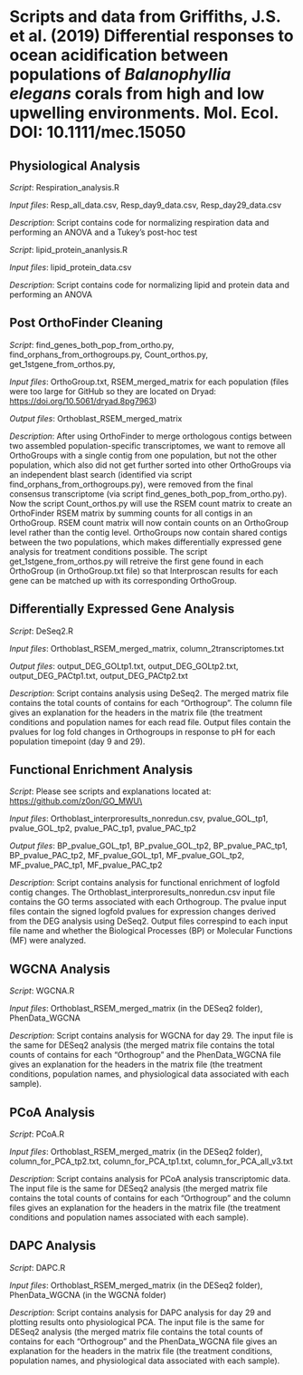 # Scripts and data from Griffiths, J.S. et al. (2019) Differential responses to ocean acidification between populations of *Balanophyllia elegans* corals from high and low upwelling environments. Mol. Ecol. DOI: 10.1111/mec.15050

## Physiological Analysis

*Script*: Respiration_analysis.R

*Input files*: Resp_all_data.csv, Resp_day9_data.csv, Resp_day29_data.csv

*Description*: Script contains code for normalizing respiration data and performing an ANOVA and a Tukey’s post-hoc test


*Script*: lipid_protein_ananlysis.R

*Input files*: lipid_protein_data.csv

*Description*: Script contains code for normalizing lipid and protein data and performing an ANOVA



## Post OrthoFinder Cleaning

*Script*: find_genes_both_pop_from_ortho.py, find_orphans_from_orthogroups.py, Count_orthos.py, get_1stgene_from_orthos.py, 

*Input files*: OrthoGroup.txt, RSEM_merged_matrix for each population (files were too large for GitHub so they are located on Dryad: https://doi.org/10.5061/dryad.8pg7963)

*Output files*: Orthoblast_RSEM_merged_matrix

*Description*: After using OrthoFinder to merge orthologous contigs between two assembled population-specific transcriptomes, we want to remove all OrthoGroups with a single contig from one population, but not the other population, which also did not get further sorted into other OrthoGroups via an independent blast search (identified via script find_orphans_from_orthogroups.py), were removed from the final consensus transcriptome (via script find_genes_both_pop_from_ortho.py). Now the script Count_orthos.py will use the RSEM count matrix to create an OrthoFinder RSEM matrix by summing counts for all contigs in an OrthoGroup. RSEM count matrix will now contain counts on an OrthoGroup level rather than the contig level. OrthoGroups now contain shared contigs between the two populations, which makes differentially expressed gene analysis for treatment conditions possible. The script get_1stgene_from_orthos.py will retreive the first gene found in each OrthoGroup (in OrthoGroup.txt file) so that Interproscan results for each gene can be matched up with its corresponding OrthoGroup.



## Differentially Expressed Gene Analysis

*Script*: DeSeq2.R

*Input files*: Orthoblast_RSEM_merged_matrix, column_2transcriptomes.txt

*Output files*: output_DEG_GOLtp1.txt, output_DEG_GOLtp2.txt, output_DEG_PACtp1.txt, output_DEG_PACtp2.txt

*Description*: Script contains analysis using DeSeq2. The merged matrix file contains the total counts of contains for each “Orthogroup”. The column file gives an explanation for the headers in the matrix file (the treatment conditions and population names for each read file. Output files contain the pvalues for log fold changes in Orthogroups in response to pH for each population timepoint (day 9 and 29).



## Functional Enrichment Analysis

*Script*: Please see scripts and explanations located at: https://github.com/z0on/GO_MWU\

*Input files*: Orthoblast_interproresults_nonredun.csv, pvalue_GOL_tp1, pvalue_GOL_tp2, pvalue_PAC_tp1, pvalue_PAC_tp2

*Output files*: BP_pvalue_GOL_tp1, BP_pvalue_GOL_tp2, BP_pvalue_PAC_tp1, BP_pvalue_PAC_tp2, MF_pvalue_GOL_tp1, MF_pvalue_GOL_tp2, MF_pvalue_PAC_tp1, MF_pvalue_PAC_tp2

*Description*: Script contains analysis for functional enrichment of logfold contig changes. The Orthoblast_interproresults_nonredun.csv input file contains the GO terms associated with each Orthogroup. The pvalue input files contain the signed logfold pvalues for expression changes derived from the DEG analysis using DeSeq2. Output files correspind to each input file name and whether the Biological Processes (BP) or Molecular Functions (MF) were analyzed.



## WGCNA Analysis

*Script*: WGCNA.R

*Input files*: Orthoblast_RSEM_merged_matrix (in the DESeq2 folder), PhenData_WGCNA

*Description*: Script contains analysis for WGCNA for day 29. The input file is the same for DESeq2 analysis (the merged matrix file contains the total counts of contains for each “Orthogroup” and the PhenData_WGCNA file gives an explanation for the headers in the matrix file (the treatment conditions, population names, and physiological data associated with each sample).



## PCoA Analysis

*Script*: PCoA.R

*Input files*: Orthoblast_RSEM_merged_matrix (in the DESeq2 folder), column_for_PCA_tp2.txt, column_for_PCA_tp1.txt, column_for_PCA_all_v3.txt

*Description*: Script contains analysis for PCoA analysis transcriptomic data. The input file is the same for DESeq2 analysis (the merged matrix file contains the total counts of contains for each “Orthogroup” and the column files gives an explanation for the headers in the matrix file (the treatment conditions and population names associated with each sample).



## DAPC Analysis

*Script*: DAPC.R

*Input files*: Orthoblast_RSEM_merged_matrix (in the DESeq2 folder), PhenData_WGCNA (in the WGCNA folder)

*Description*: Script contains analysis for DAPC analysis for day 29 and plotting results onto physiological PCA. The input file is the same for DESeq2 analysis (the merged matrix file contains the total counts of contains for each “Orthogroup” and the PhenData_WGCNA file gives an explanation for the headers in the matrix file (the treatment conditions, population names, and physiological data associated with each sample).
